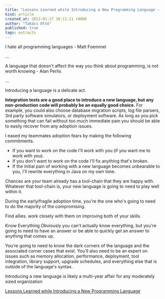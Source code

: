 ```yaml
---
title: "Lessons Learned while Introducing a New Programming Language - Jay Fields"
kind: article
created_at: 2012-01-27 10:11:11 +0000
author: "Takács Ottó"
published: true
tags: extracts
---
```

I hate all programming languages - Matt Foemmel

...

A language that doesn't affect the way you think about programming, is not worth knowing - Alan Perlis

...

Introducing a language is a delicate act. 

__Integration tests are a good place to introduce a new language, but any non-production code will probably be an equally good choice.__ For example, you could also choose database migration scripts, log file parsers, 3rd party software simulators, or deployment software. As long as you pick something that can fail without too much immediate pain you should be able to easily recover from any adoption issues.

I eased my teammates adoption fears by making the following commitments.

- If you want to work on the code I'll work with you (if you want me to work with you).
- If you don't want to work on the code I'll fix anything that's broken.
- If the initial pain of working with a new language becomes unbearable to you, I'll rewrite everything in Java on my own time.

Chances are your team already has a tool-chain that they are happy with. Whatever that tool-chain is, your new language is going to need to play well within it.

 During the early/fragile adoption time, you're the one who's going to need to do the majority of the compromising.

Find allies. work closely with them on improving both of your skills. 

Know Everything
Obviously you can't actually know everything, but you're going to need to have an answer or be able to quickly get an answer to anything that comes up. 

 You're going to need to know the dark corners of the language and the associated corner cases that exist.
You'll also need to be an expert on issues such as memory allocation, performance, deployment, tool integration, library support, upgrade schedules, and everything else that is outside of the language's syntax.

Introducing a new language is likely a multi-year affair for any moderately sized organization

[Lessons Learned while Introducing a New Programming Language](http://blog.jayfields.com/2012/01/lessons-learned-while-introducing-new.html)


<div class='old-comments'></div>